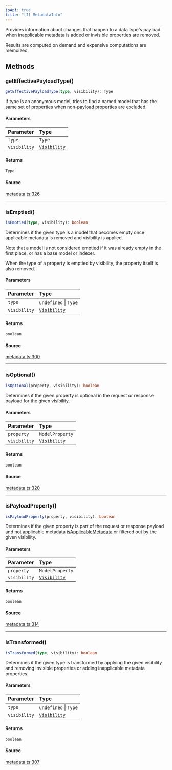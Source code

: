 ```yaml
---
jsApi: true
title: "[I] MetadataInfo"
---
```


Provides information about changes that happen to a data type's payload
when inapplicable metadata is added or invisible properties are removed.

Results are computed on demand and expensive computations are memoized.

## Methods

### getEffectivePayloadType()

```ts
getEffectivePayloadType(type, visibility): Type
```

If type is an anonymous model, tries to find a named model that has the
same set of properties when non-payload properties are excluded.

#### Parameters

| Parameter    | Type                                      |
| :----------- | :---------------------------------------- |
| `type`       | `Type`                                    |
| `visibility` | [`Visibility`](Enumeration.Visibility.md) |

#### Returns

`Type`

#### Source

[metadata.ts:326](https://github.com/markcowl/cadl/blob/1a6d2b70/packages/http/src/metadata.ts#L326)

---

### isEmptied()

```ts
isEmptied(type, visibility): boolean
```

Determines if the given type is a model that becomes empty once
applicable metadata is removed and visibility is applied.

Note that a model is not considered emptied if it was already empty in
the first place, or has a base model or indexer.

When the type of a property is emptied by visibility, the property
itself is also removed.

#### Parameters

| Parameter    | Type                                      |
| :----------- | :---------------------------------------- |
| `type`       | `undefined` \| `Type`                     |
| `visibility` | [`Visibility`](Enumeration.Visibility.md) |

#### Returns

`boolean`

#### Source

[metadata.ts:300](https://github.com/markcowl/cadl/blob/1a6d2b70/packages/http/src/metadata.ts#L300)

---

### isOptional()

```ts
isOptional(property, visibility): boolean
```

Determines if the given property is optional in the request or
response payload for the given visibility.

#### Parameters

| Parameter    | Type                                      |
| :----------- | :---------------------------------------- |
| `property`   | `ModelProperty`                           |
| `visibility` | [`Visibility`](Enumeration.Visibility.md) |

#### Returns

`boolean`

#### Source

[metadata.ts:320](https://github.com/markcowl/cadl/blob/1a6d2b70/packages/http/src/metadata.ts#L320)

---

### isPayloadProperty()

```ts
isPayloadProperty(property, visibility): boolean
```

Determines if the given property is part of the request or response
payload and not applicable metadata [isApplicableMetadata](Function.isApplicableMetadata.md) or
filtered out by the given visibility.

#### Parameters

| Parameter    | Type                                      |
| :----------- | :---------------------------------------- |
| `property`   | `ModelProperty`                           |
| `visibility` | [`Visibility`](Enumeration.Visibility.md) |

#### Returns

`boolean`

#### Source

[metadata.ts:314](https://github.com/markcowl/cadl/blob/1a6d2b70/packages/http/src/metadata.ts#L314)

---

### isTransformed()

```ts
isTransformed(type, visibility): boolean
```

Determines if the given type is transformed by applying the given
visibility and removing invisible properties or adding inapplicable
metadata properties.

#### Parameters

| Parameter    | Type                                      |
| :----------- | :---------------------------------------- |
| `type`       | `undefined` \| `Type`                     |
| `visibility` | [`Visibility`](Enumeration.Visibility.md) |

#### Returns

`boolean`

#### Source

[metadata.ts:307](https://github.com/markcowl/cadl/blob/1a6d2b70/packages/http/src/metadata.ts#L307)
